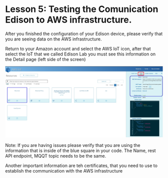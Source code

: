# Lesson 5: Testing the Comunication Edison to AWS infrastructure.

After you finished the configuration of your Edison device, please verify that you are seeing data on the AWS infrastructure.

Return to your Amazon account and select the AWS IoT icon, after that select the IoT that we called Edison Lab you must see this information on the Detail page (left side of the screen)

![](29.jpg)

Note: If you are having issues please verify that you are using the information that is inside of the blue square in your code. The Name, rest API endpoint, MQQT topic needs to be the same.

Another important information are teh certificates, that you need to use to establish the communication with the AWS infrastructure 

